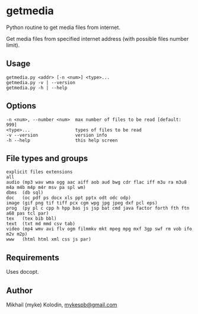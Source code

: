 getmedia
========

Python routine to get media files from internet.

Get media files from specified internet address 
(with possible files number limit).

Usage
-----

    getmedia.py <addr> [-n <num>] <type>...
    getmedia.py -v | --version
    getmedia.py -h | --help
  
Options
-------

    -n <num>, --number <num>  max number of files to be read [default: 999]
    <type>...                 types of files to be read
    -v --version              version info
    -h --help                 this help screen
  
File types and groups
---------------------

    explicit files extensions
    all
    audio (mp3 wav wma ogg aac aiff aob aud bwg cdr flac iff m3u ra m3u8 m4a m4b m4p m4r msv pa spl wm)
    dbms  (db sql)
    doc   (oc pdf ps docx xls ppt pptx odt odc odp)
    image (gif png tif tiff pcx cgm wpg jpg jpeg dxf pcl eps)
    prog  (py pl c cpp h hpp bas js jsp bat cmd java factor forth fth ftn a68 pas tcl par)
    tex   (tex bib bbl)
    text  (txt md mmd csv tab)
    video (mp4 wmv avi flv ogm filmmkv mkt mpeg mpg mxf 3gp swf rm vob ifo m2v m2p)
    www   (html html xml css js par)

Requirements
------------

Uses docopt.

Author
------

Mikhail (myke) Kolodin, mykespb@gmail.com

